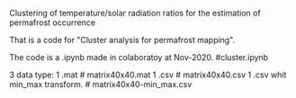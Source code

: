 Clustering of temperature/solar radiation ratios for the estimation of permafrost occurrence

That is a code for "Cluster analysis for permafrost mapping".

The code is a .ipynb made in colaboratoy at Nov-2020. #cluster.ipynb

3 data type:
1 .mat                          # matrix40x40.mat
1 .csv                          # matrix40x40.csv
1 .csv whit min_max transform.  # matrix40x40-min_max.csv
